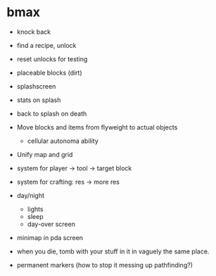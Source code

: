 # bmax

* knock back
* find a recipe, unlock
* reset unlocks for testing
* placeable blocks (dirt)
* splashscreen
* stats on splash
* back to splash on death

* Move blocks and items from flyweight to actual objects
  * cellular autonoma ability
* Unify map and grid
* system for player -> tool -> target block
* system for crafting: res -> more res

* day/night
  * lights
  * sleep
  * day-over screen

* minimap in pda screen

* when you die, tomb with your stuff in it in vaguely the same place.
* permanent markers (how to stop it messing up pathfinding?)
